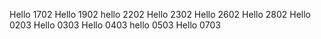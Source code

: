 Hello 1702
Hello 1902
hello 2202
Hello 2302
Hello 2602
Hello 2802
Hello 0203
Hello 0303
Hello 0403
hello 0503
Hello 0703